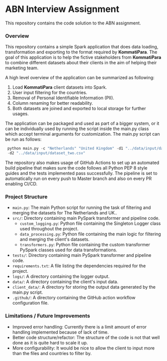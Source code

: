 # ABN Interview Assignment
This repository contains the code solution to the ABN assignment.

### Overview

This repository contains a simple Spark application that does data loading, transformation and exporting
to the format required by **KommatiPara**. The goal of this application is to help the fictive stakeholders
from **KommatiPara** to combine different datasets about their clients in the aim of helping their marketing team.

A high level overview of the application can be summarized as following:
1. Load **KommatiPara** client datasets into Spark.
2. User input filtering for the countries.
3. Removal of Personal Identifiable Information (PII).
4. Column renaming for better readability.
5. Both datasets are joined and exported to local storage for further usages.

The application can be packaged and used as part of a bigger system, or it can be individually used by
running the script inside the main.py class which accept terminal arguments for customization. The main.py
script can be run as follows:

```python
 python main.py -c "Netherlands" "United Kingdom" -d1 "../data/input/dataset_one.csv"
 -d2 "../data/input/dataset_two.csv"
```

The repository also makes usage of GitHub Actions to set up an automated build pipeline
that makes sure the code follows all Python PEP 8 style guides and the tests implemented
pass successfully. The pipeline is set to automatically run on every push to Master
branch and also on every PR enabling CI/CD.

### Project Structure

- `main.py`: The main Python script for running the task of filtering and merging the datasets for The Netherlands and UK..
- `src/`: Directory containing main PySpark transformer and pipeline code.
  - `custom_logging.py`: Python file containing the Singleton Logger class used throughout the project.
  - `data_processing.py`: Python file containing the main logic for filtering and merging the client's datasets.
  - `transformers.py`: Python file containing the custom transformer PySpark classes used for data transformations.
- `tests/`: Directory containing main PySpark transformer and pipeline code.
- `requirements.txt`: A file listing the dependencies required for the project.
- `logs/`: A directory containing the logger output.
- `data/`: A directory containing the client's input data.
- `client_data/`: A directory for storing the output data generated by the main.py script.
- `.github/`: A directory containing the GitHub action workflow configuration file.

### Limitations / Future Improvements

- Improved error handling: Currently there is a limit amount of error handling implemented because of lack of time.
- Better code structure/refactor: The structure of the code is not that well done as it is quite hard to scale it up.
- More configurability: It would be nice to allow the client to input more than the files and countries to filter by.
